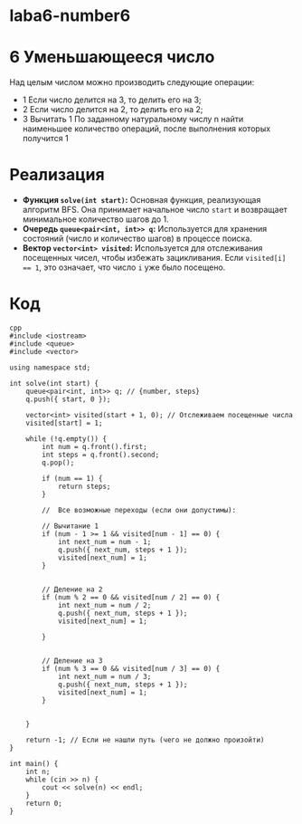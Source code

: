 # laba6-number6
# 6 Уменьшающееся число
Над целым числом можно производить следующие операции: 
* 1 Если число делится на 3, то делить его на 3; 
* 2 Если число делится на 2, то делить его на 2;
* 3 Вычитать 1
По заданному натуральному числу n найти наименьшее количество операций, после выполнения которых получится 1

# Реализация
*   **Функция `solve(int start)`:**  Основная функция, реализующая алгоритм BFS. Она принимает начальное число `start` и возвращает минимальное количество шагов до 1.
*   **Очередь `queue<pair<int, int>> q`:** Используется для хранения состояний (число и количество шагов) в процессе поиска.
*   **Вектор `vector<int> visited`:** Используется для отслеживания посещенных чисел, чтобы избежать зацикливания. Если `visited[i] == 1`, это означает, что число `i` уже было посещено.

# Код
```
cpp
#include <iostream>
#include <queue>
#include <vector>

using namespace std;

int solve(int start) {
    queue<pair<int, int>> q; // {number, steps}
    q.push({ start, 0 });

    vector<int> visited(start + 1, 0); // Отслеживаем посещенные числа
    visited[start] = 1;

    while (!q.empty()) {
        int num = q.front().first;
        int steps = q.front().second;
        q.pop();

        if (num == 1) {
            return steps;
        }

        //  Все возможные переходы (если они допустимы):

        // Вычитание 1
        if (num - 1 >= 1 && visited[num - 1] == 0) {
            int next_num = num - 1;
            q.push({ next_num, steps + 1 });
            visited[next_num] = 1;
        }


        // Деление на 2
        if (num % 2 == 0 && visited[num / 2] == 0) {
            int next_num = num / 2;
            q.push({ next_num, steps + 1 });
            visited[next_num] = 1;

        }


        // Деление на 3
        if (num % 3 == 0 && visited[num / 3] == 0) {
            int next_num = num / 3;
            q.push({ next_num, steps + 1 });
            visited[next_num] = 1;
        }


    }

    return -1; // Если не нашли путь (чего не должно произойти)
}

int main() {
    int n;
    while (cin >> n) {
        cout << solve(n) << endl;
    }
    return 0;
}
```
